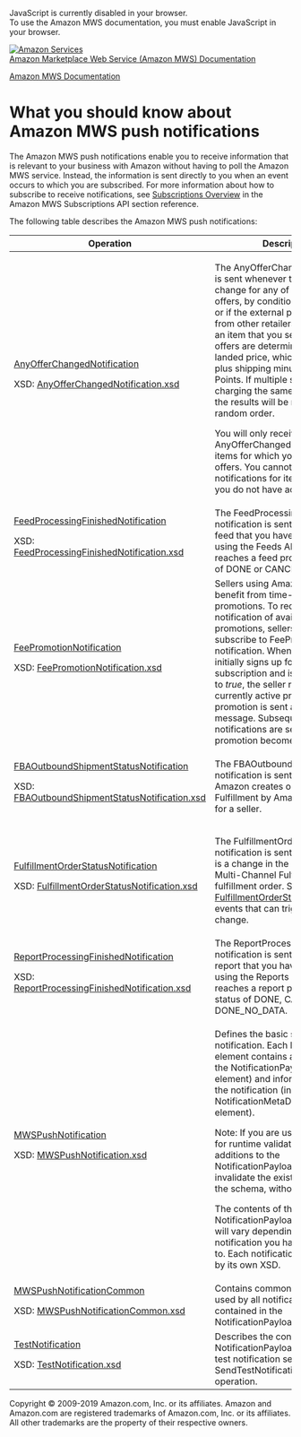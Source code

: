 <div id="MWSDX_noscript">

JavaScript is currently disabled in your browser.  
To use the Amazon MWS documentation, you must enable JavaScript in your
browser.

</div>

<div id="MWSDX_divtop">

[![Amazon
Services](https://images-na.ssl-images-amazon.com/images/G/08/mwsportal/fr_FR/amazonservices.gif
"Amazon Services")](http://services.amazon.fr)  
<span id="MWSDX_titlebar">[Amazon Marketplace Web Service (Amazon MWS)
Documentation](https://developer.amazonservices.fr/gp/mws/docs.html)</span>

</div>

<div id="MWSDX_divbottom">

<div id="MWSDX_divleft">

<div id="MWSDX_toc">

</div>

</div>

<div id="MWSDX_divright">

<div id="MWSDX_content">

<span id="MWSDX_breadcrumbs">[Amazon MWS
Documentation](https://developer.amazonservices.fr/gp/mws/docs.html)</span>

<div id="Notifications_Overview" class="nested0">

# What you should know about Amazon MWS push notifications

<div class="body">

The <span class="ph">Amazon MWS</span> push notifications enable you to
receive information that is relevant to your business with Amazon
without having to poll the <span class="ph">Amazon MWS</span> service.
Instead, the information is sent directly to you when an event occurs to
which you are subscribed. For more information about how to subscribe to
receive notifications, see [Subscriptions
Overview](../subscriptions/Subscriptions_Overview.md) in the
<span class="ph">Amazon MWS</span> <span class="ph">Subscriptions API
section</span> reference.

The following table describes the <span class="ph">Amazon MWS</span>
push notifications:

<div class="tablenoborder">

<table>
<colgroup>
<col style="width: 33%" />
<col style="width: 33%" />
<col style="width: 33%" />
</colgroup>
<thead>
<tr class="header">
<th>Operation</th>
<th>Description</th>
<th>Availability</th>
</tr>
</thead>
<tbody>
<tr class="odd">
<td><a href="Notifications_AnyOfferChangedNotification.html" class="xref">AnyOfferChangedNotification</a>
<p>XSD: <a href="http://g-ec2.images-amazon.com/images/G/01/mwsportal/doc/en_US/subscriptions/AnyOfferChangedNotification.xsd" class="xref">AnyOfferChangedNotification.xsd</a></p></td>
<td><p>The <span class="keyword parmname">AnyOfferChanged</span> notification is sent whenever there is a listing change for any of the top 20 offers, by condition (new or used), or if the external price (the price from other retailers) changes for an item that you sell. The top 20 offers are determined by the landed price, which is the price plus shipping minus Amazon Points. If multiple sellers are charging the same landed price, the results will be returned in random order.</p>
<p>You will only receive <span class="keyword parmname">AnyOfferChanged</span> notifications for items for which you have active offers. You cannot subscribe to notifications for items for which you do not have active offers.</p></td>
<td><span class="ph">All marketplaces.</span></td>
</tr>
<tr class="even">
<td><a href="Notifications_FeedProcessingFinishedNotification.html" class="xref">FeedProcessingFinishedNotification</a>
<p>XSD: <a href="https://m.media-amazon.com/images/G/01/mwsportal/doc/en_US/subscriptions/FeedProcessingFinishedNotification.xsd" class="xref">FeedProcessingFinishedNotification.xsd</a></p></td>
<td><span class="ph">The <span class="keyword parmname">FeedProcessingFinished</span> notification is sent whenever any feed that you have submitted using the <span class="ph">Feeds API section</span> reaches a feed processing status of DONE or CANCELLED.</span></td>
<td><span class="ph">All marketplaces.</span></td>
</tr>
<tr class="odd">
<td><a href="Notifications_FeePromotionNotification.html" class="xref">FeePromotionNotification</a>
<p>XSD: <a href="http://g-ec2.images-amazon.com/images/G/01/mwsportal/doc/en_US/subscriptions/FeePromotionNotification.xsd" class="xref">FeePromotionNotification.xsd</a></p></td>
<td><span class="ph">Sellers using <span class="ph">Amazon MWS</span> can benefit from time-limited fee promotions. To receive notification of available fee promotions, sellers must subscribe to <span class="keyword parmname">FeePromotion</span> notification. When the seller initially signs up for the subscription and isEnabled is set to <em>true</em>, the seller receives all currently active promotions. Each promotion is sent as a single message. Subsequent promotion notifications are sent when the promotion becomes active. </span></td>
<td><span class="ph">All marketplaces.</span></td>
</tr>
<tr class="even">
<td><a href="Notifications_FBAOutboundShipmentStatusNotification.html" class="xref">FBAOutboundShipmentStatusNotification</a>
<p>XSD: <a href="https://m.media-amazon.com/images/G/01/mwsportal/doc/en_US/subscriptions/FBAOutboundShipmentStatusNotification.xsd" class="xref">FBAOutboundShipmentStatusNotification.xsd</a></p></td>
<td><p>The <span class="keyword parmname">FBAOutboundShipmentStatus</span> notification is sent whenever Amazon creates or cancels a <span class="ph">Fulfillment by Amazon</span> shipment for a seller.</p></td>
<td><span class="ph">All marketplaces except Brazil and China.</span></td>
</tr>
<tr class="odd">
<td><a href="Notifications_FulfillmentOrderStatusNotification.html" class="xref">FulfillmentOrderStatusNotification</a>
<p>XSD: <a href="http://g-ec2.images-amazon.com/images/G/01/mwsportal/doc/en_US/subscriptions/FulfillmentOrderStatusNotification.xsd" class="xref">FulfillmentOrderStatusNotification.xsd</a></p></td>
<td><p>The <span class="keyword parmname">FulfillmentOrderStatus</span> notification is sent whenever there is a change in the status of a <span class="ph">Multi-Channel Fulfillment</span> fulfillment order. See <a href="Notifications_FulfillmentOrderStatusNotification.html#FulfillmentOrderStatusNotification__FulfillmentOrderStatus_row" class="xref"><span class="keyword parmname">FulfillmentOrderStatus</span></a> for the events that can trigger a status change.</p></td>
<td><span class="ph">All marketplaces.</span></td>
</tr>
<tr class="even">
<td><a href="Notifications_ReportProcessingFinishedNotification.html" class="xref">ReportProcessingFinishedNotification</a>
<p>XSD: <a href="https://m.media-amazon.com/images/G/01/mwsportal/doc/en_US/subscriptions/ReportProcessingFinishedNotification.xsd" class="xref">ReportProcessingFinishedNotification.xsd</a></p></td>
<td><span class="ph">The <span class="keyword parmname">ReportProcessingFinished</span> notification is sent whenever any report that you have requested using the <span class="ph">Reports API section</span> reaches a report processing status of DONE, CANCELLED, or DONE_NO_DATA.</span></td>
<td><span class="ph">All marketplaces.</span></td>
</tr>
<tr class="odd">
<td><a href="Notifications_MWSPushNotification.html" class="xref">MWSPushNotification</a>
<p>XSD: <a href="http://g-ec2.images-amazon.com/images/G/01/mwsportal/doc/en_US/subscriptions/MWSPushNotification.xsd" class="xref">MWSPushNotification.xsd</a></p></td>
<td><p>Defines the basic structure of the notification. Each <span class="keyword parmname">Notification</span> element contains a notification (in the <span class="keyword parmname">NotificationPayload</span> child element) and information about the notification (in the <span class="keyword parmname">NotificationMetaData</span> child element).</p>
<div class="note note">
<span class="notetitle">Note:</span> If you are using this schema for runtime validation, future additions to the <span class="keyword parmname">NotificationPayload</span> element will invalidate the existing version of the schema, without prior notice.
</div>
<p>The contents of the <span class="keyword parmname">NotificationPayload</span> child element will vary depending on which notification you have subscribed to. Each notification is described by its own XSD.</p></td>
<td><span class="ph">All marketplaces.</span></td>
</tr>
<tr class="even">
<td><a href="Notifications_MWSPushNotificationCommon.html" class="xref">MWSPushNotificationCommon</a>
<p>XSD: <a href="http://g-ec2.images-amazon.com/images/G/01/mwsportal/doc/en_US/subscriptions/MWSPushNotificationCommon.xsd" class="xref">MWSPushNotificationCommon.xsd</a></p></td>
<td><span class="ph">Contains common types that are used by all notifications that are contained in the <span class="keyword parmname">NotificationPayload</span> element.</span></td>
<td><span class="ph">All marketplaces.</span></td>
</tr>
<tr class="odd">
<td><a href="Notifications_TestNotification.html" class="xref">TestNotification</a>
<p>XSD: <a href="http://g-ec2.images-amazon.com/images/G/01/mwsportal/doc/en_US/subscriptions/TestNotification.xsd" class="xref">TestNotification.xsd</a></p></td>
<td><span class="ph">Describes the contents of the <span class="keyword parmname">NotificationPayload</span> element for a test notification sent by using the <span class="keyword apiname">SendTestNotificationToDestination</span> operation.</span></td>
<td><span class="ph">All marketplaces.</span></td>
</tr>
</tbody>
</table>

</div>

</div>

</div>

<div id="MWSDX_footer">

Copyright © 2009-2019 Amazon.com, Inc. or its affiliates. Amazon and
Amazon.com are registered trademarks of Amazon.com, Inc. or its
affiliates. All other trademarks are the property of their respective
owners.

</div>

</div>

</div>

<div style="clear: both;">

</div>

</div>

